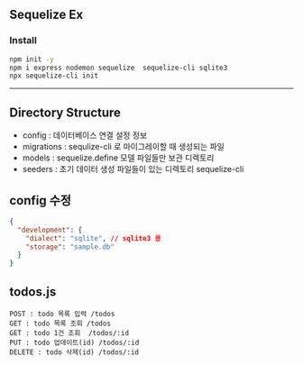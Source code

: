 ## Sequelize Ex

### Install

```bash
npm init -y
npm i express nodemon sequelize  sequelize-cli sqlite3
npx sequelize-cli init

```

---

## Directory Structure

- config : 데이터베이스 연결 설정 정보
- migrations : sequlize-cli 로 마이그레이할 때 생성되는 파일
- models : sequelize.define 모델 파일들만 보관 디렉토리
- seeders : 초기 데이터 생성 파일들이 있는 디렉토리 sequelize-cli

## config 수정

```json
{
  "development": {
    "dialect": "sqlite", // sqlite3 용
    "storage": "sample.db"
  }
}
```

## todos.js

```
POST : todo 목록 입력 /todos
GET : todo 목록 조회 /todos
GET : todo 1건 조회  /todos/:id
PUT : todo 업데이트(id) /todos/:id
DELETE : todo 삭제(id) /todos/:id

```
